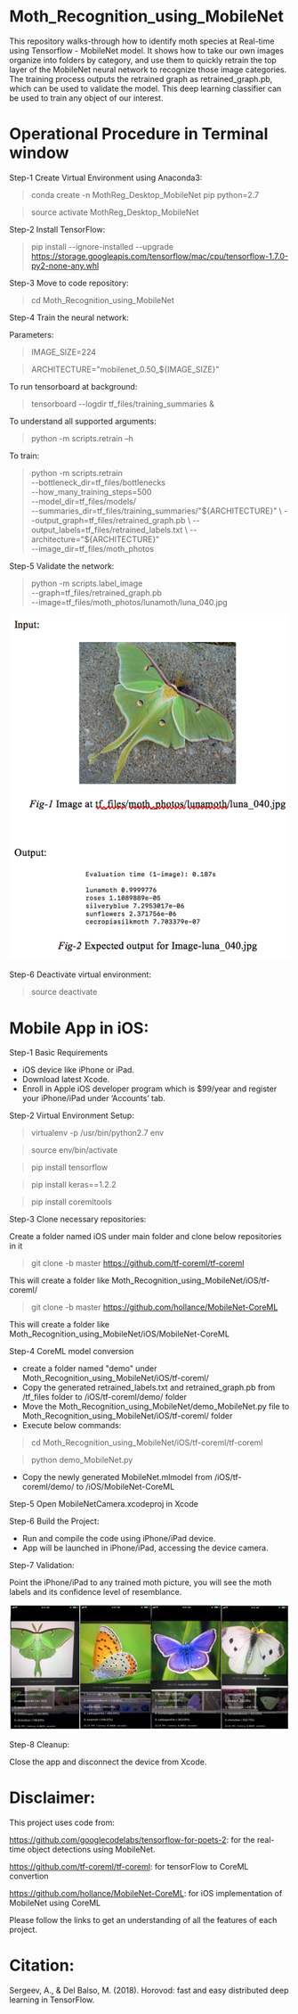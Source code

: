 # Moth_Recognition_using_MobileNet
This repository walks-through how to identify moth species at Real-time using Tensorflow - MobileNet model. It shows how to take our own images organize into folders by category, and use them to quickly retrain the top layer of the 
MobileNet neural network to recognize those image categories. The training process outputs the retrained graph as retrained_graph.pb, which can be used to validate the model. This deep learning classifier can be used to train any object of our interest.

# Operational Procedure in Terminal window
  
Step-1 Create Virtual Environment using Anaconda3:

> conda create -n MothReg_Desktop_MobileNet pip python=2.7

> source activate MothReg_Desktop_MobileNet

Step-2 Install TensorFlow:

> pip install --ignore-installed --upgrade \
https://storage.googleapis.com/tensorflow/mac/cpu/tensorflow-1.7.0-py2-none-any.whl

Step-3 Move to code repository:

> cd Moth_Recognition_using_MobileNet

Step-4 Train the neural network:

Parameters:

> IMAGE_SIZE=224

> ARCHITECTURE="mobilenet_0.50_${IMAGE_SIZE}"

To run tensorboard at background:

> tensorboard --logdir tf_files/training_summaries &

To understand all supported arguments:

> python -m scripts.retrain –h

To train:

> python -m scripts.retrain \
--bottleneck_dir=tf_files/bottlenecks \
--how_many_training_steps=500 \
--model_dir=tf_files/models/ \
--summaries_dir=tf_files/training_summaries/"${ARCHITECTURE}" \
--output_graph=tf_files/retrained_graph.pb \
--output_labels=tf_files/retrained_labels.txt \
--architecture="${ARCHITECTURE}" \
--image_dir=tf_files/moth_photos

Step-5 Validate the network:

> python -m scripts.label_image \
--graph=tf_files/retrained_graph.pb  \
--image=tf_files/moth_photos/lunamoth/luna_040.jpg

![alt text](https://github.com/DeepaThamodaran/Moth_Recognition_using_MobileNet/blob/master/MobileNet_Image_validation.png)

Step-6 Deactivate virtual environment:

> source deactivate

# Mobile App in iOS:

Step-1 Basic Requirements

- iOS device like iPhone or iPad.
- Download latest Xcode.
- Enroll in Apple iOS developer program which is $99/year and register your iPhone/iPad under ‘Accounts’ tab.

Step-2 Virtual Environment Setup:

> virtualenv -p /usr/bin/python2.7 env

> source env/bin/activate

> pip install tensorflow

> pip install keras==1.2.2

> pip install coremltools

Step-3 Clone necessary repositories:

Create a folder named iOS under main folder and clone below repositories in it

> git clone -b master https://github.com/tf-coreml/tf-coreml

  This will create a folder like Moth_Recognition_using_MobileNet/iOS/tf-coreml/

> git clone -b master https://github.com/hollance/MobileNet-CoreML

  This will create a folder like Moth_Recognition_using_MobileNet/iOS/MobileNet-CoreML

Step-4 CoreML model conversion

- create a folder named "demo" under Moth_Recognition_using_MobileNet/iOS/tf-coreml/
- Copy the generated retrained_labels.txt and retrained_graph.pb from /tf_files folder to /iOS/tf-coreml/demo/ folder
- Move the Moth_Recognition_using_MobileNet/demo_MobileNet.py file to Moth_Recognition_using_MobileNet/iOS/tf-coreml/ folder
- Execute below commands:

> cd Moth_Recognition_using_MobileNet/iOS/tf-coreml/tf-coreml

> python demo_MobileNet.py

- Copy the newly generated MobileNet.mlmodel from /iOS/tf-coreml/demo/ to /iOS/MobileNet-CoreML 

Step-5 Open MobileNetCamera.xcodeproj in Xcode

Step-6 Build the Project:

- Run and compile the code using iPhone/iPad device. 
- App will be launched in iPhone/iPad, accessing the device camera.

Step-7 Validation:

Point the iPhone/iPad to any trained moth picture, you will see the moth labels and its confidence level of resemblance.

![alt text](https://github.com/DeepaThamodaran/Moth_Recognition_using_MobileNet/blob/master/MobileNet_RT_Validation.png)

Step-8 Cleanup:

Close the app and disconnect the device from Xcode.

# Disclaimer:

This project uses code from:

https://github.com/googlecodelabs/tensorflow-for-poets-2: for the real-time object detections using MobileNet.

https://github.com/tf-coreml/tf-coreml: for tensorFlow to CoreML convertion

https://github.com/hollance/MobileNet-CoreML: for iOS implementation of MobileNet using CoreML

Please follow the links to get an understanding of all the features of each project.

# Citation:

Sergeev, A., & Del Balso, M. (2018). Horovod: fast and easy distributed deep learning in TensorFlow.
